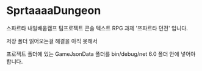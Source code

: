 # SprtaaaaDungeon
스파르타 내일배움캠프 팀프로젝트 콘솔 텍스트 RPG 과제
'쯔파르타 던전' 입니다.

저장 폴더 읽어오는걸 해결을 아직 못해서

프로젝트 폴더에 있는 
GameJsonData 폴더를 
bin/debug/net 6.0 폴더 안에
넣어야합니다.
